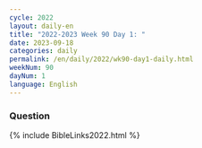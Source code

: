 ```yaml
---
cycle: 2022
layout: daily-en
title: "2022-2023 Week 90 Day 1: "
date: 2023-09-18
categories: daily
permalink: /en/daily/2022/wk90-day1-daily.html
weekNum: 90
dayNum: 1
language: English
---
```


### Question     

{% include BibleLinks2022.html %}
